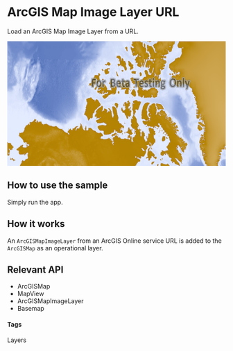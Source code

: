 # ArcGIS Map Image Layer URL
Load an ArcGIS Map Image Layer from a URL.

![ArcGIS Map Image Layer App](arcgis-mapimagelayer-url.png)

## How to use the sample
Simply run the app.

## How it works
An `ArcGISMapImageLayer` from an ArcGIS Online service URL is added to the `ArcGISMap` as an operational layer.

## Relevant API
* ArcGISMap
* MapView
* ArcGISMapImageLayer
* Basemap


#### Tags
Layers